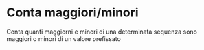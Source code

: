 # Conta maggiori/minori
Conta quanti maggiorni e minori di una determinata sequenza sono maggiori o minori di un valore prefissato
